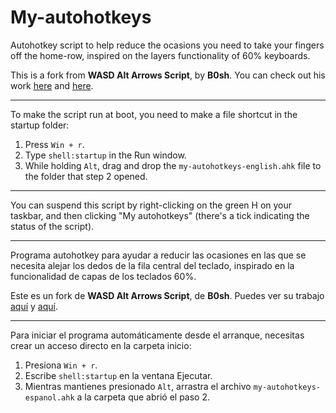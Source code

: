 # My-autohotkeys
Autohotkey script to help reduce the ocasions you need to take your fingers off the home-row, inspired on the layers functionality of 60% keyboards.

This is a fork from **WASD Alt Arrows Script**, by **B0sh**. You can check out his work [here](https://www.youtube.com/watch?v=z29KF4aauww&t) and [here](https://gitlab.com/B0sh/ahk/blob/master/wasd-alt-arrows/wasd-alt-arrows.ahk).
___

To make the script run at boot, you need to make a file shortcut in the startup folder:

1. Press `Win + r`.
2. Type `shell:startup` in the Run window. 
3. While holding `Alt`, drag and drop the `my-autohotkeys-english.ahk` file to the folder that step 2 opened.

___

You can suspend this script by right-clicking on the green H on your taskbar, and then clicking "My autohotkeys" (there's a tick indicating the status of the script).



___



Programa autohotkey para ayudar a reducir las ocasiones en las que se necesita alejar los dedos de la fila central del teclado, inspirado en la funcionalidad de capas de los teclados 60%.


Este es un fork de **WASD Alt Arrows Script**, de **B0sh**. Puedes ver su trabajo [aquí](https://www.youtube.com/watch?v=z29KF4aauww&t) y [aquí](https://gitlab.com/B0sh/ahk/blob/master/wasd-alt-arrows/wasd-alt-arrows.ahk).

___

Para iniciar el programa automáticamente desde el arranque, necesitas crear un acceso directo en la carpeta inicio:

1. Presiona `Win + r`.
2. Escribe `shell:startup` en la ventana Ejecutar.
3. Mientras mantienes presionado `Alt`, arrastra el archivo `my-autohotkeys-espanol.ahk` a la carpeta que abrió el paso 2.